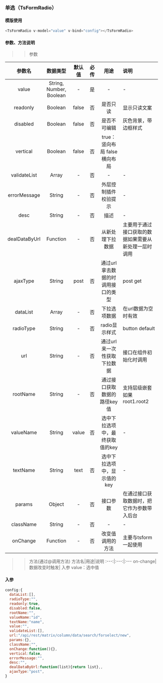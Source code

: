 ### 单选（TsFormRadio）  


#### 模版使用
```javascript
<TsFormRadio v-model="value" v-bind="config"></TsFormRadio>
```

#### 参数、方法说明


>> 参数


参数名|数据类型|默认值|必传|用途|说明
:---:|:---:|:---:|:---:|:---:|:---|
value|String, Number, Boolean|-|是|-|-
readonly|Boolean|false|否|是否只读|显示只读文案
disabled|Boolean|false|否|是否不可编辑|灰色背景，带边框样式
vertical|Boolean|false|否|true：竖向布局  false 横向布局
validateList|Array|-|否|-|-
errorMessage|String|-|否|外层控制插件校验提示|-
desc|String|-|否|描述|-
dealDataByUrl|Function|-|否|从新处理下拉数据|主要用于通过接口获取的数据如果需要从新处理一层时调用
ajaxType|String|post|否|通过url拿去数据的时调用接口的类型|post get
dataList|Array|-|否|下拉选项数据|在url数据为空时有效
radioType|String|-|否|radio显示样式|button default
url|String|-|否|通过url来一次性获取下拉数据|接口在组件初始化时调用
rootName|String|-|否|通过接口获取数据的路径key值|支持层级嵌套如果 root1.root2
valueName|String|value|否|选中下拉选项中，最终获取值的key|-
textName|String|text|否|选中下拉选项中，显示值的key|-
params|Object|-|否|接口参数|在通过接口获取数据时，把它作为参数带入后台
className|String|-|否|-|-
onChange|Function|-|否|改变值调用的方法|主要与tsform一起使用

>>  方法(通过@调用方法)
 方法名|用途|说明
:---:|:---:|:---
on-change|数据改变时触发| 入参 value：选中值

#### 入参

```javascript
config:{
  dataList:[],
  radioType:"",
  readonly:true,
  disabled:false,
  rootName:"",
  valueName:"id",
  textName:"name",
  value:"",
  validateList:[],
  url:"/api/rest/matrix/column/data/search/forselect/new",
  params:{},
  className:"",
  onChange:function(){},
  vertical:false,
  errorMessage:"",
  desc:"",
  dealDataByUrl:function(list){return list},,
  ajaxType:"post",
}
```
